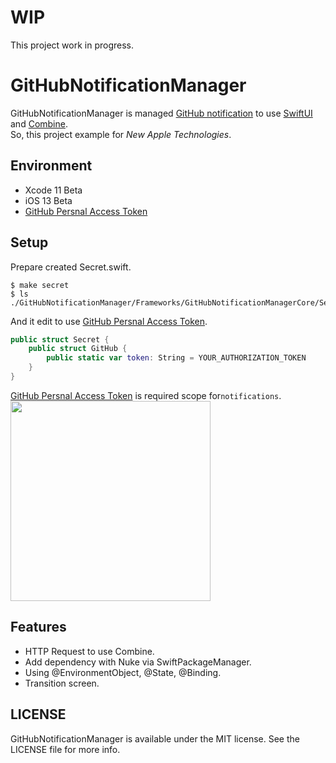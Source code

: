 # WIP
This project work in progress.

# GitHubNotificationManager
GitHubNotificationManager is managed [GitHub notification](https://github.com/notifications) to use [SwiftUI](https://developer.apple.com/documentation/swiftui) and [Combine](https://developer.apple.com/documentation/combine).  
So, this project example for *New Apple Technologies*.

## Environment
- Xcode 11 Beta
- iOS 13 Beta
- [GitHub Persnal Access Token](https://github.com/settings/tokens)

## Setup
Prepare created Secret.swift.
```
$ make secret
$ ls ./GitHubNotificationManager/Frameworks/GitHubNotificationManagerCore/Secret/Secret.swift
```

And it edit to use [GitHub Persnal Access Token](https://github.com/settings/tokens).
```swift
public struct Secret {
	public struct GitHub {
		public static var token: String = YOUR_AUTHORIZATION_TOKEN
	}
}
```

[GitHub Persnal Access Token](https://github.com/settings/tokens) is required scope for`notifications`.
<img width="320px" src="https://user-images.githubusercontent.com/10897361/59777857-5a854300-92f0-11e9-83ab-8a63fda8a210.png" /><Paste>

## Features
- HTTP Request to use Combine.
- Add dependency with Nuke via SwiftPackageManager.
- Using @EnvironmentObject, @State, @Binding.
- Transition screen.

## LICENSE
GitHubNotificationManager is available under the MIT license. See the LICENSE file for more info.


